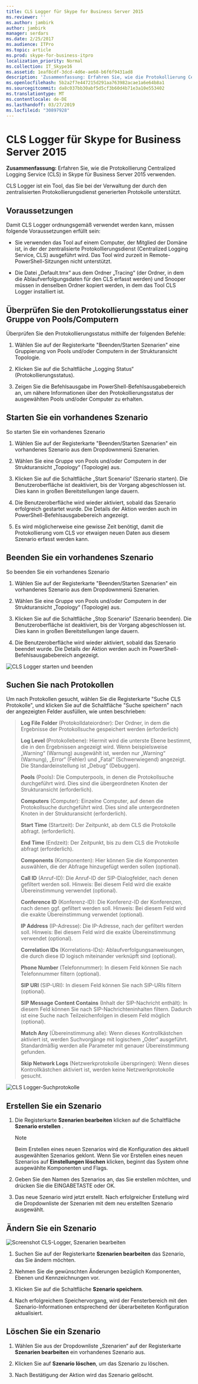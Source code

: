 ```yaml
---
title: CLS Logger für Skype for Business Server 2015
ms.reviewer: ''
ms.author: jambirk
author: jambirk
manager: serdars
ms.date: 2/25/2017
ms.audience: ITPro
ms.topic: article
ms.prod: skype-for-business-itpro
localization_priority: Normal
ms.collection: IT_Skype16
ms.assetid: 1eaf8cdf-3dcd-4d6e-ae68-b6f6f9431ad8
description: 'Zusammenfassung: Erfahren Sie, wie die Protokollierung Centralized Logging Service (CLS) in Skype für Business Server 2015 verwenden.'
ms.openlocfilehash: 5b2a2f7e447215d291aa763982acae1a6e64b8a1
ms.sourcegitcommit: da8c037bb30abf5d5cf3b60d4b71e3a10e553402
ms.translationtype: MT
ms.contentlocale: de-DE
ms.lasthandoff: 03/27/2019
ms.locfileid: "30897928"
---
```

# <a name="cls-logger-for-skype-for-business-server-2015"></a>CLS Logger für Skype for Business Server 2015
 
**Zusammenfassung:** Erfahren Sie, wie die Protokollierung Centralized Logging Service (CLS) in Skype für Business Server 2015 verwenden.
  
CLS Logger ist ein Tool, das Sie bei der Verwaltung der durch den zentralisierten Protokollierungsdienst generierten Protokolle unterstützt.
  
## <a name="prerequisites"></a>Voraussetzungen

Damit CLS Logger ordnungsgemäß verwendet werden kann, müssen folgende Voraussetzungen erfüllt sein:
  
- Sie verwenden das Tool auf einem Computer, der Mitglied der Domäne ist, in der der zentralisierte Protokollierungsdienst (Centralized Logging Service, CLS) ausgeführt wird. Das Tool wird zurzeit in Remote-PowerShell-Sitzungen nicht unterstützt.
    
- Die Datei „Default.tmx“ aus dem Ordner „Tracing“ (der Ordner, in dem die Ablaufverfolgungsdaten für den CLS erfasst werden) und Snooper müssen in denselben Ordner kopiert werden, in dem das Tool CLS Logger installiert ist.
    
## <a name="check-the-logging-status-of-a-set-of-poolscomputers"></a>Überprüfen Sie den Protokollierungsstatus einer Gruppe von Pools/Computern

Überprüfen Sie den Protokollierungsstatus mithilfe der folgenden Befehle:
  
1. Wählen Sie auf der Registerkarte "Beenden/Starten Szenarien" eine Gruppierung von Pools und/oder Computern in der Strukturansicht Topologie.
    
2. Klicken Sie auf die Schaltfläche „Logging Status“ (Protokollierungsstatus).
    
3. Zeigen Sie die Befehlsausgabe im PowerShell-Befehlsausgabebereich an, um nähere Informationen über den Protokollierungsstatus der ausgewählten Pools und/oder Computer zu erhalten.
    
## <a name="start-an-existing-scenario"></a>Starten Sie ein vorhandenes Szenario

So starten Sie ein vorhandenes Szenario
  
1. Wählen Sie auf der Registerkarte "Beenden/Starten Szenarien" ein vorhandenes Szenario aus dem Dropdownmenü Szenarien.
    
2. Wählen Sie eine Gruppe von Pools und/oder Computern in der Strukturansicht „Topology“ (Topologie) aus.
    
3. Klicken Sie auf die Schaltfläche „Start Scenario“ (Szenario starten). Die Benutzeroberfläche ist deaktiviert, bis der Vorgang abgeschlossen ist. Dies kann in großen Bereitstellungen lange dauern.
    
4. Die Benutzeroberfläche wird wieder aktiviert, sobald das Szenario erfolgreich gestartet wurde. Die Details der Aktion werden auch im PowerShell-Befehlsausgabebereich angezeigt.
    
5. Es wird möglicherweise eine gewisse Zeit benötigt, damit die Protokollierung vom CLS vor etwaigen neuen Daten aus diesem Szenario erfasst werden kann.
    
## <a name="stop-an-existing-scenario"></a>Beenden Sie ein vorhandenes Szenario

So beenden Sie ein vorhandenes Szenario
  
1. Wählen Sie auf der Registerkarte "Beenden/Starten Szenarien" ein vorhandenes Szenario aus dem Dropdownmenü Szenarien.
    
2. Wählen Sie eine Gruppe von Pools und/oder Computern in der Strukturansicht „Topology“ (Topologie) aus.
    
3. Klicken Sie auf die Schaltfläche „Stop Scenario“ (Szenario beenden). Die Benutzeroberfläche ist deaktiviert, bis der Vorgang abgeschlossen ist. Dies kann in großen Bereitstellungen lange dauern.
    
4. Die Benutzeroberfläche wird wieder aktiviert, sobald das Szenario beendet wurde. Die Details der Aktion werden auch im PowerShell-Befehlsausgabebereich angezeigt.
    
![CLS Logger starten und beenden](../../media/2c4a36c2-b5db-4550-a3b3-41f18e0e2f0c.png)
  
## <a name="search-for-logs"></a>Suchen Sie nach Protokollen

Um nach Protokollen gesucht, wählen Sie die Registerkarte "Suche CLS Protokolle", und klicken Sie auf die Schaltfläche "Suche speichern" nach der angezeigten Felder ausfüllen, wie unten beschrieben:
  
> **Log File Folder** (Protokolldateiordner): Der Ordner, in dem die Ergebnisse der Protokollsuche gespeichert werden (erforderlich)
> 
> **Log Level** (Protokollebene): Hiermit wird die unterste Ebene bestimmt, die in den Ergebnissen angezeigt wird. Wenn beispielsweise „Warning“ (Warnung) ausgewählt ist, werden nur „Warning“ (Warnung), „Error“ (Fehler) und „Fatal“ (Schwerwiegend) angezeigt. Die Standardeinstellung ist „Debug“ (Debuggen).
> 
> **Pools** (Pools): Die Computerpools, in denen die Protokollsuche durchgeführt wird. Dies sind die übergeordneten Knoten der Strukturansicht (erforderlich).
> 
> **Computers** (Computer): Einzelne Computer, auf denen die Protokollsuche durchgeführt wird. Dies sind alle untergeordneten Knoten in der Strukturansicht (erforderlich).
> 
> **Start Time** (Startzeit): Der Zeitpunkt, ab dem CLS die Protokolle abfragt. (erforderlich).
> 
> **End Time** (Endzeit): Der Zeitpunkt, bis zu dem CLS die Protokolle abfragt (erforderlich).
> 
> **Components** (Komponenten): Hier können Sie die Komponenten auswählen, die der Abfrage hinzugefügt werden sollen (optional).
> 
> **Call ID** (Anruf-ID): Die Anruf-ID der SIP-Dialogfelder, nach denen gefiltert werden soll. Hinweis: Bei diesem Feld wird die exakte Übereinstimmung verwendet (optional).
> 
> **Conference ID** (Konferenz-ID): Die Konferenz-ID der Konferenzen, nach denen ggf. gefiltert werden soll. Hinweis: Bei diesem Feld wird die exakte Übereinstimmung verwendet (optional).
> 
> **IP Address** (IP-Adresse): Die IP-Adresse, nach der gefiltert werden soll. Hinweis: Bei diesem Feld wird die exakte Übereinstimmung verwendet (optional).
> 
> **Correlation IDs** (Korrelations-IDs): Ablaufverfolgungsanweisungen, die durch diese ID logisch miteinander verknüpft sind (optional).
> 
> **Phone Number** (Telefonnummer): In diesem Feld können Sie nach Telefonnummer filtern (optional).
> 
> **SIP URI** (SIP-URI): In diesem Feld können Sie nach SIP-URIs filtern (optional).
> 
> **SIP Message Content Contains** (Inhalt der SIP-Nachricht enthält): In diesem Feld können Sie nach SIP-Nachrichteninhalten filtern. Dadurch ist eine Suche nach Teilzeichenfolgen in diesem Feld möglich (optional).
> 
> **Match Any** (Übereinstimmung alle): Wenn dieses Kontrollkästchen aktiviert ist, werden Suchvorgänge mit logischem „Oder“ ausgeführt. Standardmäßig werden alle Parameter mit genauer Übereinstimmung gefunden.
> 
> **Skip Network Logs** (Netzwerkprotokolle überspringen): Wenn dieses Kontrollkästchen aktiviert ist, werden keine Netzwerkprotokolle gesucht.
    
![CLS Logger-Suchprotokolle](../../media/5793ea3c-6f5f-40ef-8b53-100da831eedf.png)
  
## <a name="create-a-scenario"></a>Erstellen Sie ein Szenario

1. Die Registerkarte **Szenarien bearbeiten** klicken auf die Schaltfläche **Szenario erstellen** .
    
    > [!NOTE]
    > Beim Erstellen eines neuen Szenarios wird die Konfiguration des aktuell ausgewählten Szenarios geklont. Wenn Sie vor Erstellen eines neuen Szenarios auf **Einstellungen löschen** klicken, beginnt das System ohne ausgewählte Komponenten und Flags.
  
2. Geben Sie den Namen des Szenarios an, das Sie erstellen möchten, und drücken Sie die EINGABETASTE oder OK.
    
3. Das neue Szenario wird jetzt erstellt. Nach erfolgreicher Erstellung wird die Dropdownliste der Szenarien mit dem neu erstellten Szenario ausgewählt.
    
## <a name="modify-a-scenario"></a>Ändern Sie ein Szenario

![Screenshot CLS-Logger, Szenarien bearbeiten](../../media/abbbcac0-8a2e-48af-a22f-4fee0283a29f.png)
  
1. Suchen Sie auf der Registerkarte **Szenarien bearbeiten** das Szenario, das Sie ändern möchten.
    
2. Nehmen Sie die gewünschten Änderungen bezüglich Komponenten, Ebenen und Kennzeichnungen vor.
    
3. Klicken Sie auf die Schaltfläche **Szenario speichern**.
    
4. Nach erfolgreichem Speichervorgang, wird der Fensterbereich mit den Szenario-Informationen entsprechend der überarbeiteten Konfiguration aktualisiert.
    
## <a name="delete-a-scenario"></a>Löschen Sie ein Szenario

1. Wählen Sie aus der Dropdownliste „Szenarien“ auf der Registerkarte **Szenarien bearbeiten** ein vorhandenes Szenario aus.
    
2. Klicken Sie auf **Szenario löschen**, um das Szenario zu löschen.
    
3. Nach Bestätigung der Aktion wird das Szenario gelöscht.
    

